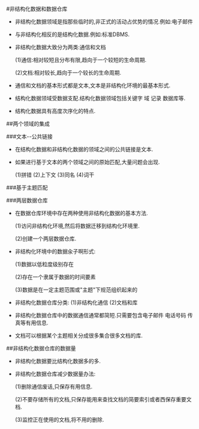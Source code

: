 #非结构化数据和数据仓库
* 非结构化数据领域是指那些临时的,非正式的活动占优势的情况.例如:电子邮件
* 与非结构化相反的是结构化数据.例如:标准DBMS.
* 非结构化数据大致分为两类:通信和文档

	(1)通信:相对较短且分布有限,趋向于一个较短的生命周期.
	
	(2)文档:相对较长,趋向于一个较长的生命周期.
* 通信和文档的基本形式都是文本,文本是非结构化环境的最基本形式.
* 结构化数据领域受数据支配.结构化数据领域包括关键字 域 记录 数据库等.
* 结构化数据具有高度次序化的特点.

##两个领域的集成

###文本--公共链接
* 在结构化数据和非结构化数据的领域之间的公共链接是文本.
* 如果进行基于文本的两个领域之间的原始匹配,大量问题会出现.

	(1)拼错
	(2)上下文
	(3)同名
	(4)词干

###基于主题匹配

###两层数据仓库
* 在数据仓库环境中存在两种使用非结构化数据的基本方法.

	(1)访问非结构化环境,然后将数据迁移到结构化环境里.
	
	(2)创建一个两层数据仓库.
* 非结构化环境中的数据汆子啊形式:
	
	(1)数据以低粒度级别存在
	
	(2)存在一个隶属于数据的时间要素
	
	(3)数据是在一定主题范围或"主题"下规范组织起来的
* 非结构化数据仓库分类:
	(1)非结构化通信  (2)文档和库
* 非结构化数据仓库中的数据通信通常都简短.只需要包含电子邮件 电话号码 传真等有用信息.
* 文档可以根据某个主题相关分成很多集合很多文档的库.

##非结构化数据仓库的数据量
* 非结构化数据要比结构化数据多的多.
* 非结构化数据仓库减少数据量办法:
	
	(1)删除通信废话,只保存有用信息.
	
	(2)不要存储所有的文档,只保存能用来查找文档的简要索引或者西保存重要文档.
	
	(3)监控正在使用的文档,将不用的删除.

